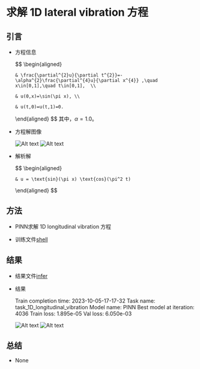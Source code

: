 # 求解 1D lateral vibration 方程


## 引言

- 方程信息
  
  $$ 
  \begin{aligned}

      & \frac{\partial^{2}u}{\partial t^{2}}=-\alpha^{2}\frac{\partial^{4}u}{\partial x^{4}} ,\quad x\in[0,1],\quad t\in[0,1],  \\

      & u(0,x)=\sin(\pi x), \\

      & u(t,0)=u(t,1)=0.

  \end{aligned}
  $$
  其中，$\alpha=1.0$。

- 方程解图像
  
  ![Alt text](figures/equation_physics.jpg)
  ![Alt text](figures/equation_solution.jpg)

- 解析解

  $$ 
  \begin{aligned}

      & u = \text{sin}(\pi x) \text{cos}(\pi^2 t)

  \end{aligned}
  $$

## 方法

- PINN求解 1D longitudinal vibration 方程

- 训练文件[shell](run.sh)
    
## 结果

- 结果文件[infer](analysis/infer.ipynb)
- 结果

    Train completion time: 2023-10-05-17-17-32
    Task name: task_1D_longitudinal_vibration
    Model name: PINN
    Best model at iteration: 4036
    Train loss: 1.895e-05
    Val loss: 6.050e-03
    
    ![Alt text](figures/loss_curve.png)
    ![Alt text](figures/1D_longitudinal_vibration_result.png)


## 总结

- None